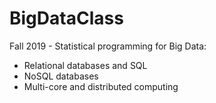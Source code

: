 # BigDataClass
Fall 2019 - Statistical programming for Big Data:

- Relational databases and SQL
- NoSQL databases
- Multi-core and distributed computing


